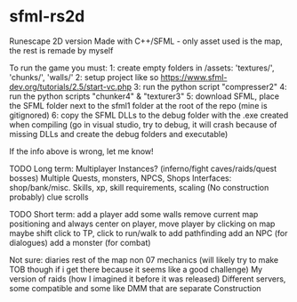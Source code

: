 # sfml-rs2d
Runescape 2D version Made with C++/SFML - only asset used is the map, the rest is remade by myself

To run the game you must:
1: create empty folders in /assets: 'textures/', 'chunks/', 'walls/'
2: setup project like so https://www.sfml-dev.org/tutorials/2.5/start-vc.php
3: run the python script "compresser2"
4: run the python scripts "chunker4" & "texturer3"
5: download SFML, place the SFML folder next to the sfml1 folder at the root of the repo (mine is gitignored)
6: copy the SFML DLLs to the debug folder with the .exe created when compiling (go in visual studio, try to debug, it will crash because of missing DLLs and create the debug folders and executable)

If the info above is wrong, let me know!

TODO Long term:
Multiplayer
Instances? (inferno/fight caves/raids/quest bosses)
Multiple Quests, monsters, NPCS, Shops
Interfaces: shop/bank/misc. 
Skills, xp, skill requirements, scaling (No construction probably)
clue scrolls

TODO Short term:
add a player
add some walls
remove current map positioning and always center on player, move player by clicking on map
maybe shift click to TP, click to run/walk to
add pathfinding
add an NPC (for dialogues)
add a monster (for combat)

Not sure:
diaries
rest of the map
non 07 mechanics (will likely try to make TOB though if i get there because it seems like a good challenge)
My version of raids (how I imagined it before it was released)
Different servers, some compatible and some like DMM that are separate
Construction

